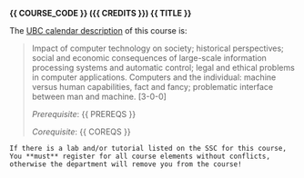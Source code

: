 **{{ COURSE_CODE }} ({{ CREDITS }}) {{ TITLE }}**

The [UBC calendar description](https://vancouver.calendar.ubc.ca/course-descriptions/subject/cpsc) of this course is: 

> Impact of computer technology on society; historical perspectives; social and economic consequences of large-scale information processing systems and automatic control; legal and ethical problems in computer applications.
> Computers and the individual: machine versus human capabilities, fact and fancy; problematic interface between man and machine. [3-0-0]
> 
> *Prerequisite*: {{ PREREQS }}
> 
> *Corequisite*: {{ COREQS }}

```{warning}
If there is a lab and/or tutorial listed on the SSC for this course, You **must** register for all course elements without conflicts, otherwise the department will remove you from the course!
```